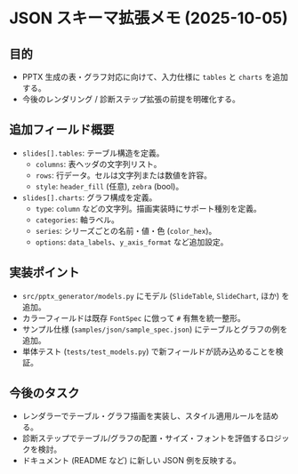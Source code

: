 # JSON スキーマ拡張メモ (2025-10-05)

## 目的
- PPTX 生成の表・グラフ対応に向けて、入力仕様に `tables` と `charts` を追加する。
- 今後のレンダリング / 診断ステップ拡張の前提を明確化する。

## 追加フィールド概要
- `slides[].tables`: テーブル構造を定義。
  - `columns`: 表ヘッダの文字列リスト。
  - `rows`: 行データ。セルは文字列または数値を許容。
  - `style`: `header_fill` (任意), `zebra` (bool)。
- `slides[].charts`: グラフ構成を定義。
  - `type`: `column` などの文字列。描画実装時にサポート種別を定義。
  - `categories`: 軸ラベル。
  - `series`: シリーズごとの名前・値・色 (`color_hex`)。
  - `options`: `data_labels`、`y_axis_format` など追加設定。

## 実装ポイント
- `src/pptx_generator/models.py` にモデル (`SlideTable`, `SlideChart`, ほか) を追加。
- カラーフィールドは既存 `FontSpec` に倣って `#` 有無を統一整形。
- サンプル仕様 (`samples/json/sample_spec.json`) にテーブルとグラフの例を追加。
- 単体テスト (`tests/test_models.py`) で新フィールドが読み込めることを検証。

## 今後のタスク
- レンダラーでテーブル・グラフ描画を実装し、スタイル適用ルールを詰める。
- 診断ステップでテーブル/グラフの配置・サイズ・フォントを評価するロジックを検討。
- ドキュメント (README など) に新しい JSON 例を反映する。
